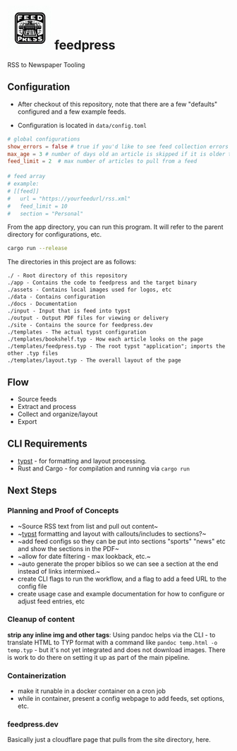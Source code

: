 # <img src="https://github.com/sullivant/feedpress/blob/main/assets/logo.jpg?raw=true" height=100 width=100> feedpress
RSS to Newspaper Tooling


## Configuration
- After checkout of this repository, note that there are a few "defaults" configured and a few example feeds.

- Configuration is located in `data/config.toml`
```toml
# global configurations
show_errors = false # true if you'd like to see feed collection errors
max_age = 3 # number of days old an article is skipped if it is older than
feed_limit = 2  # max number of articles to pull from a feed

# feed array
# example:
# [[feed]]
#   url = "https://yourfeedurl/rss.xml"
#   feed_limit = 10
#   section = "Personal"

```

From the app directory, you can run this program.  It will refer to the parent directory for configurations, etc.

```bash
cargo run --release
```

The directories in this project are as follows:
```
./ - Root directory of this repository
./app - Contains the code to feedpress and the target binary
./assets - Contains local images used for logos, etc
./data - Contains configuration 
./docs - Documentation
./input - Input that is feed into typst
./output - Output PDF files for viewing or delivery
./site - Contains the source for feedpress.dev
./templates - The actual typst configuration
./templates/bookshelf.typ - How each article looks on the page
./templates/feedpress.typ - The root typst "application"; imports the other .typ files
./templates/layout.typ - The overall layout of the page
```

## Flow
- Source feeds
- Extract and process
- Collect and organize/layout
- Export

## CLI Requirements
- [typst](https://github.com/typst/typst) - for formatting and layout processing.
- Rust and Cargo - for compilation and running via `cargo run`


## Next Steps

### Planning and Proof of Concepts
- ~Source RSS text from list and pull out content~
- ~[typst](https://github.com/typst/typst) formatting and layout with callouts/includes to sections?~
- ~add feed configs so they can be put into sections "sports" "news" etc and show the sections in the PDF~
- ~allow for date filtering - max lookback, etc.~
- ~auto generate the proper biblios so we can see a section at the end instead of links intermixed.~
- create CLI flags to run the workflow, and a flag to add a feed URL to the config file
- create usage case and example documentation for how to configure or adjust feed entries, etc


### Cleanup of content
**strip any inline img and other tags**: Using pandoc helps via the CLI - to translate HTML to TYP format with a command like `pandoc temp.html -o temp.typ` - but it's not yet integrated and does not download images.  There is work to do there on setting it up as part of the main pipeline.

### Containerization
- make it runable in a docker container on a cron job
- while in container, present a config webpage to add feeds, set options, etc.

### feedpress.dev
Basically just a cloudflare page that pulls from the site directory, here.